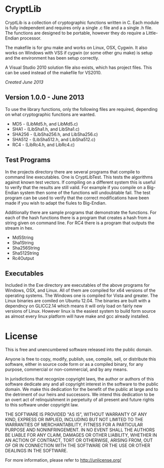 CryptLib
========

CryptLib is a collection of cryptographic functions written in C. Each
module is fully independent and requires only a single .c file and a 
a single .h file. The functions are designed to be portable, however
they do require a Little-Endian processor.

The makefile is for gnu make and works on Linux, OSX, Cygwin.
It also works on Windows with VSS if cygwin (or some other gnu make) is
setup and the environment has been setup correctly. 

A Visual Studio 2010 solution file also exists, which has project files.
This can be used instead of the makefile for VS2010.

*Created June 2013*             

Version 1.0.0 - June 2013
-------------------------

To use the library functions, only the following files are required,
depending on what cryptographic functions are wanted.

* MD5 - (LibMd5.h, and LibMd5.c)
* SHA1 - (LibSha1.h, and LibSha1.c)
* SHA256 - (LibSha256.h, and LibSha256.c)
* SHA512 - (LibSha512.h, and LibSha512.c)
* RC4 - (LibRc4.h, and LibRc4.c)

Test Programs
-------------

In the projects directory there are several programs that compile to
command line executables. One is CryptLibTest. This tests the algorithms
against known test vectors. If compiling on a different system this
is useful to verify that the results are still valid. For example if you
compile on a Big-Endian system then some of the functions will undoubtable
fail. The test program can be used to verify that the correct modifications
have been made if you wish to adapt the fiules to Big-Endian.

Additionally there are sample programs that demonstrate the functions. For
each of the hash functions there is a program that creates a hash from a
string given on command line. For RC4 there is a program that outputs
the stream in hex.

* Md5String
* Sha1String
* Sha256String
* Sha512String
* Rc4Output

Executables
-----------

Included in the Exe directory are executables of the above programs for Windows,
OSX, and Linux. All of them are compiled for x64 versions of the operating
systems. The Windows one is compiled for Vista and greater. The Linux binaries
are comiled on Ubuntu 12.04. The binaries are built with a dependncy on GLICC2.14
which means it will only load on fairly new versions of Linux. However linux
is the easiest system to build form source as almost every linux platform will
have make and gcc already installed.

License
=======

This is free and unencumbered software released into the public domain.

Anyone is free to copy, modify, publish, use, compile, sell, or
distribute this software, either in source code form or as a compiled
binary, for any purpose, commercial or non-commercial, and by any
means.

In jurisdictions that recognize copyright laws, the author or authors
of this software dedicate any and all copyright interest in the
software to the public domain. We make this dedication for the benefit
of the public at large and to the detriment of our heirs and
successors. We intend this dedication to be an overt act of
relinquishment in perpetuity of all present and future rights to this
software under copyright law.

THE SOFTWARE IS PROVIDED "AS IS", WITHOUT WARRANTY OF ANY KIND,
EXPRESS OR IMPLIED, INCLUDING BUT NOT LIMITED TO THE WARRANTIES OF
MERCHANTABILITY, FITNESS FOR A PARTICULAR PURPOSE AND NONINFRINGEMENT.
IN NO EVENT SHALL THE AUTHORS BE LIABLE FOR ANY CLAIM, DAMAGES OR
OTHER LIABILITY, WHETHER IN AN ACTION OF CONTRACT, TORT OR OTHERWISE,
ARISING FROM, OUT OF OR IN CONNECTION WITH THE SOFTWARE OR THE USE OR
OTHER DEALINGS IN THE SOFTWARE.

For more information, please refer to <http://unlicense.org/>


